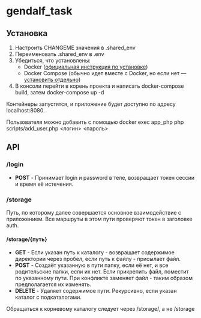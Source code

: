# gendalf_task
##  Установка

1. Настроить CHANGEME значения в .shared_env
2. Переименовать .shared_env в .env
3. Убедиться, что установлены:
    - Docker ([официальная инструкция по установке](https://docs.docker.com/engine/install/))
    - Docker Compose (обычно идет вместе с Docker, но если нет — [установить отдельно](https://docs.docker.com/compose/install/))
4. В консоли перейти в корень проекта и написать docker-compose build, затем docker-compose up -d
   
Контейнеры запустятся, и приложение будет доступно по адресу localhost:8080.

Пользователя можно добавить с помощью docker exec app_php php scripts/add_user.php <логин> <пароль>
   
## API

### /login
- **POST** - Принимает login и password в теле, возвращает токен сессии и время её истечения.
### /storage
Путь, по которому далее совершается основное взаимодействие с приложением.
Все маршруты в этом пути проверяют токен в заголовке auth.
#### /storage/{путь}
- **GET** - Если указан путь к каталогу - возвращает содержимое директории через пробел, если путь к файлу - присылает файл.
- **POST** - Создаёт указанную в пути папку, если её нет, и все родительские папки, если их нет. Если прикрепить файл, поместит по указанному пути. При конфликте заменяет файл - таким образом предполагается их изменять.
- **DELETE** - Удаляет содержимое пути. Рекурсивно, если указан каталог с подкаталогами.

Обращаться к корневому каталогу следует через /storage/, а не /storage
